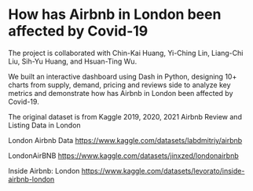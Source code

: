 # How has Airbnb in London been affected by Covid-19
The project is collaborated with Chin-Kai Huang, Yi-Ching Lin, Liang-Chi Liu, Sih-Yu Huang, and Hsuan-Ting Wu.

We built an interactive dashboard using Dash in Python, designing 10+ charts from supply, demand, pricing and reviews side to analyze key metrics and demonstrate how has Airbnb in London been affected by Covid-19.

The original dataset is from Kaggle 2019, 2020, 2021 Airbnb Review and Listing Data in London

London Airbnb Data https://www.kaggle.com/datasets/labdmitriy/airbnb

LondonAirBNB https://www.kaggle.com/datasets/jinxzed/londonairbnb

Inside Airbnb: London https://www.kaggle.com/datasets/levorato/inside-airbnb-london
